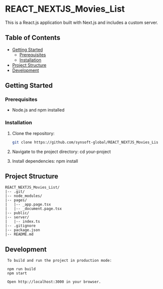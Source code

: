 # REACT_NEXTJS_Movies_List

This is a React.js application built with Next.js and includes a custom server.

## Table of Contents
- [Getting Started](#getting-started)
  - [Prerequisites](#prerequisites)
  - [Installation](#installation)
- [Project Structure](#project-structure)
- [Development](#development)


## Getting Started

### Prerequisites
- Node.js and npm installed

### Installation
1. Clone the repository:
   ```bash
   git clone https://github.com/synsoft-global/REACT_NEXTJS_Movies_List.git

2. Navigate to the project directory:
   cd your-project

3. Install dependencies:
   npm install

## Project Structure

    REACT_NEXTJS_Movies_List/
    |-- .git/
    |-- node_modules/
    |-- pages/
    |   |-- _app.page.tsx
    |   |-- _document.page.tsx
    |-- public/
    |-- server/
    |   |-- index.ts
    |-- .gitignore
    |-- package.json
    |-- README.md


## Development
     To build and run the project in production mode:

     npm run build
     npm start

     Open http://localhost:3000 in your browser.



